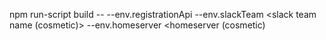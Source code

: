 npm run-script build -- --env.registrationApi <url of migration api> --env.slackTeam <slack team name (cosmetic)> --env.homeserver <homeserver (cosmetic)
